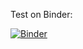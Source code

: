 Test on Binder:

[![Binder](https://mybinder.org/badge_logo.svg)](https://mybinder.org/v2/gh/mittoalb/pyprop/HEAD?urlpath=https%3A%2F%2Fgithub.com%2Fmittoalb%2Fpyprop%2Fblob%2Fmain%2Ftests%2FFaxtorJupyter.ipynb)
